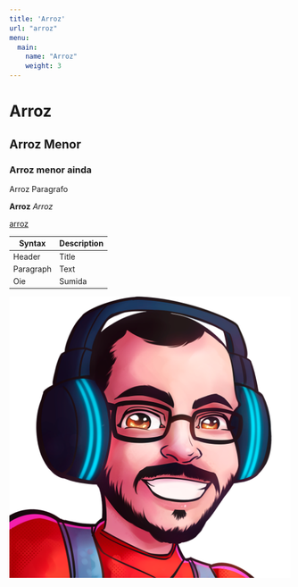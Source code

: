 ```yaml
---
title: 'Arroz'
url: "arroz"
menu:
  main:
    name: "Arroz"
    weight: 3
---
```


# Arroz
## Arroz Menor
### Arroz menor ainda

Arroz Paragrafo

**Arroz**
*Arroz*

[arroz](https://google.com)

| Syntax | Description |
| ----------- | ----------- |
| Header | Title |
| Paragraph | Text |
| Oie | Sumida |

![Idoso](../../images/idoso.png)

